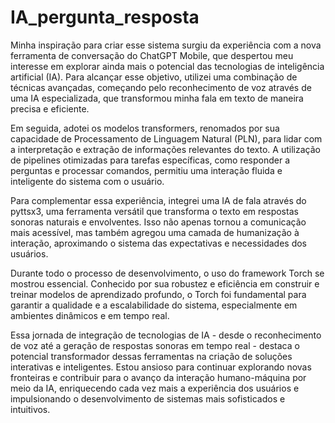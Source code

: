 # IA_pergunta_resposta
Minha inspiração para criar esse sistema surgiu da experiência com a nova ferramenta de conversação do ChatGPT Mobile, que despertou meu interesse em explorar ainda mais o potencial das tecnologias de inteligência artificial (IA). Para alcançar esse objetivo, utilizei uma combinação de técnicas avançadas, começando pelo reconhecimento de voz através de uma IA especializada, que transformou minha fala em texto de maneira precisa e eficiente.

Em seguida, adotei os modelos transformers, renomados por sua capacidade de Processamento de Linguagem Natural (PLN), para lidar com a interpretação e extração de informações relevantes do texto. A utilização de pipelines otimizadas para tarefas específicas, como responder a perguntas e processar comandos, permitiu uma interação fluida e inteligente do sistema com o usuário.

Para complementar essa experiência, integrei uma IA de fala através do pyttsx3, uma ferramenta versátil que transforma o texto em respostas sonoras naturais e envolventes. Isso não apenas tornou a comunicação mais acessível, mas também agregou uma camada de humanização à interação, aproximando o sistema das expectativas e necessidades dos usuários.

Durante todo o processo de desenvolvimento, o uso do framework Torch se mostrou essencial. Conhecido por sua robustez e eficiência em construir e treinar modelos de aprendizado profundo, o Torch foi fundamental para garantir a qualidade e a escalabilidade do sistema, especialmente em ambientes dinâmicos e em tempo real.

Essa jornada de integração de tecnologias de IA - desde o reconhecimento de voz até a geração de respostas sonoras em tempo real - destaca o potencial transformador dessas ferramentas na criação de soluções interativas e inteligentes. Estou ansioso para continuar explorando novas fronteiras e contribuir para o avanço da interação humano-máquina por meio da IA, enriquecendo cada vez mais a experiência dos usuários e impulsionando o desenvolvimento de sistemas mais sofisticados e intuitivos.
